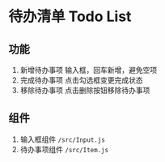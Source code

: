 # 待办清单 Todo List

## 功能

1. 新增待办事项
   输入框，回车新增，避免空项
2. 完成待办事项
   点击勾选框变更完成状态
3. 移除待办事项
   点击删除按钮移除待办事项

## 组件

1. 输入框组件 `/src/Input.js`
2. 待办事项组件 `/src/Item.js`
